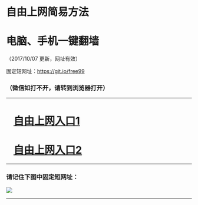 ﻿# 自由上网简易方法

# 电脑、手机一键翻墙

（2017/10/07 更新，网址有效）

固定短网址：https://git.io/free99

### （微信如打不开，请转到浏览器打开）


***





# &nbsp;&nbsp; <a href="http://ft220026263.fwq-tz-1001.info/fwqtz01.html?t=100700119952 " target="_blank">自由上网入口1</a>
# &nbsp;&nbsp; <a href="http://ft2994618819.fwq-tz-1002.info/fwqtz02.html?t=100700130951 " target="_blank">自由上网入口2</a>
***

### 请记住下图中固定短网址：

<img src="https://s3-us-west-2.amazonaws.com/fwq-1001/yjfq-20170905okok.png" /> 


***

